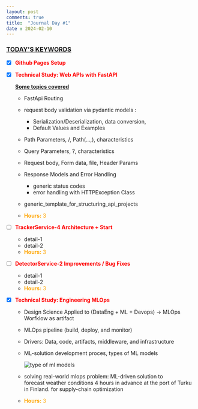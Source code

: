 ```yaml
---
layout: post
comments: true
title:  "Journal Day #1"
date : 2024-02-10
---
```



<h3 style = "text-decoration : underline;"> TODAY'S KEYWORDS </h3>

* [X] <span style="color: red;">**Github Pages Setup**</span>



* [X] <span style="color: red;">**Technical Study: Web APIs with FastAPI**</span>

   <span style = "text-decoration: underline;">**Some topics covered**</span>

  - FastApi Routing
  - request body validation via pydantic models :
    - Serialization/Deserialization, data conversion, 
    - Default Values and Examples
  - Path Parameters, /, Path(...,), characteristics
  - Query Parameters, ?, characteristics
  - Request body, Form data, file, Header Params
  - Response Models and Error Handling
    - generic status codes
    - error handling with HTTPException Class
  - generic_template_for_structuring_api_projects

  - <span style="color: orange;">**Hours:** 3</span> 





* [ ] <span style = "color: red;">**TrackerService-4 Architecture + Start**</span>

  - detail-1
  - detail-2
  - <span style="color: orange;">**Hours:** 3</span> 






* [ ] <span style = "color: red;">**DetectorService-2 Improvements / Bug Fixes**</span>

  - detail-1
  - detail-2
  - <span style="color: orange;">**Hours:** 3</span> 







* [X] <span style = "color: red;">**Technical Study: Engineering MLOps**</span>

  - Design Science Applied to (DataEng + ML + Devops) -> MLOps Worfklow as artifact
  - MLOps pipeline (build, deploy, and monitor) 
  - Drivers: Data, code, artifacts, middleware, and infrastructure 
  - ML-solution development proces, types of ML models
  
    ![type of ml models](/ayhanoruc.github.io/assets/images/type_of_ml_models.png)


  - solving real-world mlops problem: ML-driven solution to  
    forecast weather conditions 4 hours in advance at the port of Turku in Finland.
    for supply-chain optimization
  - <span style="color: orange;">**Hours:** 3</span> 



